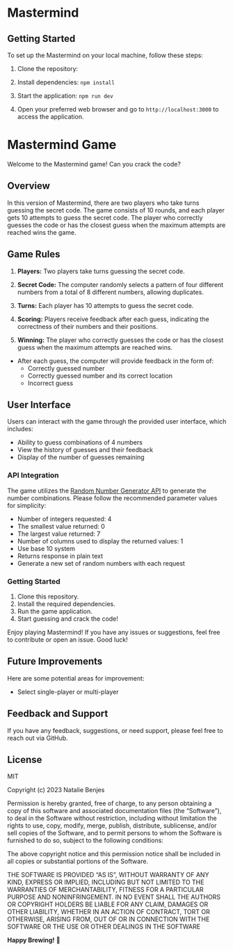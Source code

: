# Mastermind

## Getting Started

To set up the Mastermind on your local machine, follow these steps:

1. Clone the repository: 

2. Install dependencies:
`npm install`
3. Start the application:
`npm run dev`

4. Open your preferred web browser and go to `http://localhost:3000` to access the application.

# Mastermind Game

Welcome to the Mastermind game! Can you crack the code?

## Overview


In this version of Mastermind, there are two players who take turns guessing the secret code. The game consists of 10 rounds, and each player gets 10 attempts to guess the secret code. The player who correctly guesses the code or has the closest guess when the maximum attempts are reached wins the game.



## Game Rules

1. **Players:** Two players take turns guessing the secret code.

2. **Secret Code:** The computer randomly selects a pattern of four different numbers from a total of 8 different numbers, allowing duplicates.

3. **Turns:** Each player has 10 attempts to guess the secret code.


5. **Scoring:** Players receive feedback after each guess, indicating the correctness of their numbers and their positions.

6. **Winning:** The player who correctly guesses the code or has the closest guess when the maximum attempts are reached wins.

- After each guess, the computer will provide feedback in the form of:
  - Correctly guessed number
  - Correctly guessed number and its correct location
  - Incorrect guess



## User Interface

Users can interact with the game through the provided user interface, which includes:

- Ability to guess combinations of 4 numbers
- View the history of guesses and their feedback
- Display of the number of guesses remaining


### API Integration

The game utilizes the [Random Number Generator API](https://www.random.org/integers) to generate the number combinations. Please follow the recommended parameter values for simplicity:

- Number of integers requested: 4
- The smallest value returned: 0
- The largest value returned: 7
- Number of columns used to display the returned values: 1
- Use base 10 system
- Returns response in plain text
- Generate a new set of random numbers with each request

### Getting Started

1. Clone this repository.
2. Install the required dependencies.
3. Run the game application.
4. Start guessing and crack the code!

Enjoy playing Mastermind! If you have any issues or suggestions, feel free to contribute or open an issue. Good luck!



## Future Improvements

Here are some potential areas for improvement:

- Select single-player or multi-player

## Feedback and Support

If you have any feedback, suggestions, or need support, please feel free to reach out via GitHub.



## License
MIT

Copyright (c) 2023 Natalie Benjes

Permission is hereby granted, free of charge, to any person obtaining a copy of this software and associated
documentation files (the “Software”), to deal in the Software without restriction, including without limitation the
rights to use, copy, modify, merge, publish, distribute, sublicense, and/or sell copies of the Software, and to permit
persons to whom the Software is furnished to do so, subject to the following conditions:

The above copyright notice and this permission notice shall be included in all copies or substantial portions of the
Software.

THE SOFTWARE IS PROVIDED “AS IS”, WITHOUT WARRANTY OF ANY KIND, EXPRESS OR IMPLIED, INCLUDING BUT NOT LIMITED TO THE
WARRANTIES OF MERCHANTABILITY, FITNESS FOR A PARTICULAR PURPOSE AND NONINFRINGEMENT. IN NO EVENT SHALL THE AUTHORS OR
COPYRIGHT HOLDERS BE LIABLE FOR ANY CLAIM, DAMAGES OR OTHER LIABILITY, WHETHER IN AN ACTION OF CONTRACT, TORT OR
OTHERWISE, ARISING FROM, OUT OF OR IN CONNECTION WITH THE SOFTWARE OR THE USE OR OTHER DEALINGS IN THE SOFTWARE

**Happy Brewing!** 🍵
